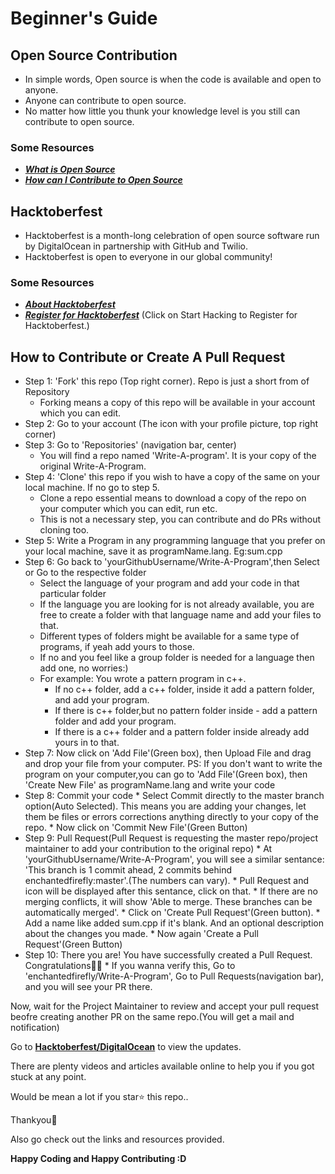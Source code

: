 # Beginner's Guide 

## Open Source Contribution
  * In simple words, Open source is when the code is available and open to anyone. 
  * Anyone can contribute to open source.
  * No matter how little you thunk your knowledge level is you still can contribute to open source.
  
  ### Some Resources
   * [_**What is Open Source**_](https://opensource.com/resources/what-open-source)
   * [_**How can I Contribute to Open Source**_](http://opensource.guide/how-to-contribute/)
      
## Hacktoberfest
  * Hacktoberfest is a month-long celebration of open source software run by DigitalOcean in partnership with GitHub and Twilio. 
  * Hacktoberfest is open to everyone in our global community! 
  
  ### Some Resources
   * [_**About Hacktoberfest**_](https://hacktoberfest.digitalocean.com/faq)
   * [_**Register for Hacktoberfest**_](https://hacktoberfest.digitalocean.com/) (Click on Start Hacking to Register for Hacktoberfest.)
      
## How to Contribute or Create A Pull Request
  * Step 1: 'Fork' this repo (Top right corner). Repo is just a short from of Repository
      * Forking means a copy of this repo will be available in your account which you can edit.
  * Step 2: Go to your account (The icon with your profile picture, top right corner)
  * Step 3: Go to 'Repositories' (navigation bar, center)
      * You will find a repo named 'Write-A-program'. It is your copy of the original Write-A-Program.
  * Step 4: 'Clone' this repo if you wish to have a copy of the same on your local machine. If no go to step 5.
      * Clone a repo essential means to download a copy of the repo on your computer which you can edit, run etc.
      * This is not a necessary step, you can contribute and do PRs without cloning too.
  * Step 5: Write a Program in any programming language that you prefer on your local machine, save it as programName.lang. Eg:sum.cpp
  * Step 6: Go back to 'yourGithubUsername/Write-A-Program',then Select or Go to the respective folder
       * Select the language of your program and add your code in that particular folder 
       * If the language you are looking for is not already available, you are free to create a folder with that language name and add your files to that.
       * Different types of folders might be available for a same type of programs, if yeah add yours to those. 
       * If no and you feel like a group folder is needed for a language then add one, no worries:)
       * For example: You wrote a pattern program in c++. 
            * If no c++ folder, add a c++ folder, inside it add a pattern folder, and add your program. 
            * If there is c++ folder,but no pattern folder inside - add a pattern folder and add your program.
            * If there is a c++ folder and a pattern folder inside already add yours in to that.
  * Step 7: Now click on 'Add File'(Green box), then Upload File and drag and drop your file from your computer.
        PS: If you don't want to write the program on your computer,you can go to 'Add File'(Green box), then 'Create New File' as programName.lang and write your code
  * Step 8: Commit your code
        * Select Commit directly to the master branch option(Auto Selected). This means you are adding your changes, let them be files or errors corrections anything directly to your copy of the repo.
        * Now click on 'Commit New File'(Green Button)
  * Step 9: Pull Request(Pull Request is requesting the master repo/project maintainer to add your contribution to the original repo)
        * At 'yourGithubUsername/Write-A-Program', you will see a similar sentance: 'This branch is 1 commit ahead, 2 commits behind enchantedfirefly:master'.(The numbers can vary).
        * Pull Request and icon will be displayed after this sentance, click on that.
        * If there are no merging conflicts, it will show  'Able to merge. These branches can be automatically merged'.
        * Click on 'Create Pull Request'(Green button).
        * Add a name like added sum.cpp if it's blank. And an optional description about the changes you made.
        * Now again 'Create a Pull Request'(Green Button)
  * Step 10: There you are! You have successfully created a Pull Request. Congratulations🎉🎉
        * If you wanna verify this, Go to 'enchantedfirefly/Write-A-Program', Go to Pull Requests(navigation bar), and you will see your PR there.
  
Now, wait for the Project Maintainer to review and accept your pull request beofre creating another PR on the same repo.(You will get a mail and notification)

Go to [__Hacktoberfest/DigitalOcean__](https://hacktoberfest.digitalocean.com/) to view the updates.
  
There are plenty videos and articles available online to help you if you got stuck at any point.
  
Would be mean a lot if you star⭐ this repo..

Thankyou💛
  
Also go check out the links and resources provided.

**Happy Coding and Happy Contributing :D**
  
      
